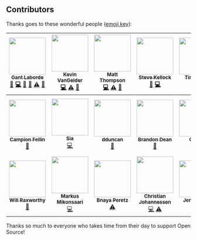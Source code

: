 
## Contributors

Thanks goes to these wonderful people ([emoji key](https://github.com/kentcdodds/all-contributors#emoji-key)):

<!-- ALL-CONTRIBUTORS-LIST:START - Do not remove or modify this section -->
| [<img src="https://avatars0.githubusercontent.com/u/997157?v=4" width="100px;"/><br /><sub><b>Gant Laborde</b></sub>](https://github.com/GantMan)<br />[📝](#blog-GantMan "Blogposts") [💻](https://github.com/infinitered/solidarity/commits?author=GantMan "Code") [🤔](#ideas-GantMan "Ideas, Planning, & Feedback") [🔌](#plugin-GantMan "Plugin/utility libraries") [⚠️](https://github.com/infinitered/solidarity/commits?author=GantMan "Tests") [📖](https://github.com/infinitered/solidarity/commits?author=GantMan "Documentation") | [<img src="https://avatars2.githubusercontent.com/u/1771152?v=4" width="100px;"/><br /><sub><b>Kevin VanGelder</b></sub>](https://www.infinite.red)<br />[💻](https://github.com/infinitered/solidarity/commits?author=kevinvangelder "Code") [⚠️](https://github.com/infinitered/solidarity/commits?author=kevinvangelder "Tests") [👀](#review-kevinvangelder "Reviewed Pull Requests") | [<img src="https://avatars3.githubusercontent.com/u/6240043?v=4" width="100px;"/><br /><sub><b>Matt Thompson</b></sub>](http://thompsonportfolio.herokuapp.com/)<br />[💻](https://github.com/infinitered/solidarity/commits?author=mattathompson "Code") [⚠️](https://github.com/infinitered/solidarity/commits?author=mattathompson "Tests") [📖](https://github.com/infinitered/solidarity/commits?author=mattathompson "Documentation") | [<img src="https://avatars0.githubusercontent.com/u/68273?v=4" width="100px;"/><br /><sub><b>Steve Kellock</b></sub>](https://github.com/skellock)<br />[🤔](#ideas-skellock "Ideas, Planning, & Feedback") [💻](https://github.com/infinitered/solidarity/commits?author=skellock "Code") | [<img src="https://avatars0.githubusercontent.com/u/27202?v=4" width="100px;"/><br /><sub><b>Timo Sand</b></sub>](http://timosand.com)<br />[🚇](#infra-deiga "Infrastructure (Hosting, Build-Tools, etc)") | [<img src="https://avatars3.githubusercontent.com/u/3494509?v=4" width="100px;"/><br /><sub><b>AJ Robertson</b></sub>](http://codeithuman.com)<br />[📖](https://github.com/infinitered/solidarity/commits?author=codeithuman "Documentation") | [<img src="https://avatars1.githubusercontent.com/u/7246784?v=4" width="100px;"/><br /><sub><b>Joko Susilo</b></sub>](https://github.com/jokosu10)<br />[📖](https://github.com/infinitered/solidarity/commits?author=jokosu10 "Documentation") |
| :---: | :---: | :---: | :---: | :---: | :---: | :---: |
| [<img src="https://avatars3.githubusercontent.com/u/11984923?v=4" width="100px;"/><br /><sub><b>Campion Fellin</b></sub>](https://github.com/campionfellin)<br />[📖](https://github.com/infinitered/solidarity/commits?author=campionfellin "Documentation") | [<img src="https://avatars1.githubusercontent.com/u/4777393?v=4" width="100px;"/><br /><sub><b>Sia</b></sub>](http://www.clioandcalliope.com/)<br />[💻](https://github.com/infinitered/solidarity/commits?author=siakaramalegos "Code") | [<img src="https://avatars2.githubusercontent.com/u/14152125?v=4" width="100px;"/><br /><sub><b>dduncan</b></sub>](https://github.com/ddncn)<br />[📖](https://github.com/infinitered/solidarity/commits?author=ddncn "Documentation") | [<img src="https://avatars1.githubusercontent.com/u/4968754?v=4" width="100px;"/><br /><sub><b>Brandon Dean</b></sub>](https://github.com/thedeany)<br />[📖](https://github.com/infinitered/solidarity/commits?author=thedeany "Documentation") | [<img src="https://avatars2.githubusercontent.com/u/25131978?v=4" width="100px;"/><br /><sub><b>Grigori</b></sub>](https://github.com/grigori-gru)<br />[📖](https://github.com/infinitered/solidarity/commits?author=grigori-gru "Documentation") | [<img src="https://avatars0.githubusercontent.com/u/3335740?v=4" width="100px;"/><br /><sub><b>Imran Brown</b></sub>](http://www.imranbrown.com)<br />[📖](https://github.com/infinitered/solidarity/commits?author=rmnegatives "Documentation") | [<img src="https://avatars2.githubusercontent.com/u/7189823?v=4" width="100px;"/><br /><sub><b>Nicolas Charpentier</b></sub>](https://github.com/charpeni)<br />[🚇](#infra-charpeni "Infrastructure (Hosting, Build-Tools, etc)") |
| [<img src="https://avatars1.githubusercontent.com/u/94960?v=4" width="100px;"/><br /><sub><b>Will Raxworthy</b></sub>](https://github.com/willrax)<br />[🔌](#plugin-willrax "Plugin/utility libraries") | [<img src="https://avatars2.githubusercontent.com/u/5314500?v=4" width="100px;"/><br /><sub><b>Markus Mikonsaari</b></sub>](https://github.com/Mknsri)<br />[💻](https://github.com/infinitered/solidarity/commits?author=Mknsri "Code") | [<img src="https://avatars2.githubusercontent.com/u/1304862?v=4" width="100px;"/><br /><sub><b>Bnaya Peretz</b></sub>](https://github.com/Bnaya)<br />[⚠️](https://github.com/infinitered/solidarity/commits?author=Bnaya "Tests") | [<img src="https://avatars2.githubusercontent.com/u/713658?v=4" width="100px;"/><br /><sub><b>Christian Johannessen</b></sub>](https://github.com/ceejtron)<br />[💻](https://github.com/infinitered/solidarity/commits?author=ceejtron "Code") [⚠️](https://github.com/infinitered/solidarity/commits?author=ceejtron "Tests") | [<img src="https://avatars3.githubusercontent.com/u/17892823?v=4" width="100px;"/><br /><sub><b>Jenna Fucci</b></sub>](https://github.com/JenFucci)<br />[🎨](#design-JenFucci "Design") |
<!-- ALL-CONTRIBUTORS-LIST:END -->

Thanks so much to everyone who takes time from their day to support Open Source!

